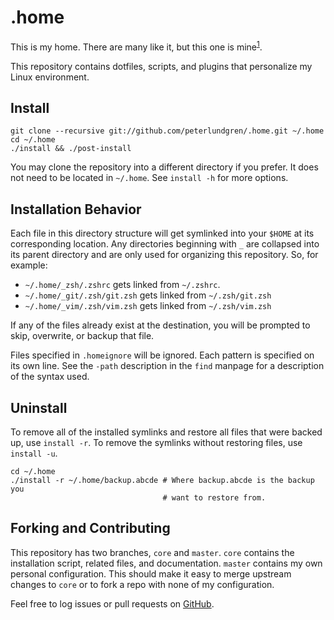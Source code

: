 .home
=====

This is my home. There are many like it, but this one is mine<sup>[1]</sup>.

  [1]: https://en.wikipedia.org/wiki/Rifleman%27s_Creed

This repository contains dotfiles, scripts, and plugins that personalize my
Linux environment.


Install
-------

    git clone --recursive git://github.com/peterlundgren/.home.git ~/.home
    cd ~/.home
    ./install && ./post-install

You may clone the repository into a different directory if you prefer. It does
not need to be located in `~/.home`. See `install -h` for more options.


Installation Behavior
---------------------

Each file in this directory structure will get symlinked into your `$HOME` at
its corresponding location. Any directories beginning with `_` are collapsed
into its parent directory and are only used for organizing this repository. So,
for example:

*   `~/.home/_zsh/.zshrc` gets linked from `~/.zshrc`.
*   `~/.home/_git/.zsh/git.zsh` gets linked from `~/.zsh/git.zsh`
*   `~/.home/_vim/.zsh/vim.zsh` gets linked from `~/.zsh/vim.zsh`

If any of the files already exist at the destination, you will be prompted to
skip, overwrite, or backup that file.

Files specified in `.homeignore` will be ignored. Each pattern is specified on
its own line. See the `-path` description in the `find` manpage for a
description of the syntax used.


Uninstall
---------

To remove all of the installed symlinks and restore all files that were backed
up, use `install -r`. To remove the symlinks without restoring files, use
`install -u`.

    cd ~/.home
    ./install -r ~/.home/backup.abcde # Where backup.abcde is the backup you
                                      # want to restore from.


Forking and Contributing
------------------------

This repository has two branches, `core` and `master`. `core` contains the
installation script, related files, and documentation. `master` contains my own
personal configuration. This should make it easy to merge upstream changes to
`core` or to fork a repo with none of my configuration.

Feel free to log issues or pull requests on [GitHub][].

  [GitHub]: https://github.com/peterlundgren/.home
